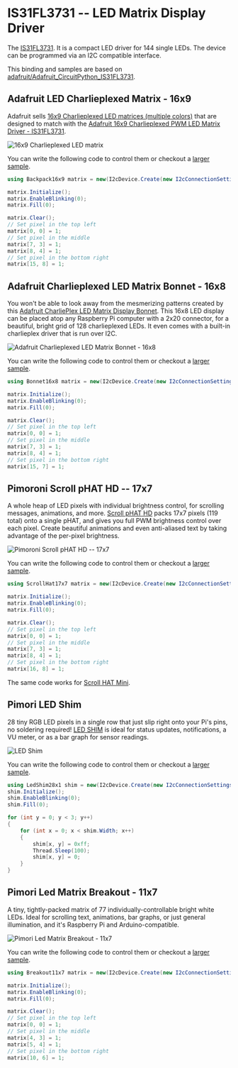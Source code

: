 # IS31FL3731 -- LED Matrix Display Driver

The [IS31FL3731](https://cdn-learn.adafruit.com/assets/assets/000/030/994/original/31FL3731.pdf). It is a compact LED driver for 144 single LEDs. The device can be programmed via an I2C compatible interface.

This binding and samples are based on [adafruit/Adafruit_CircuitPython_IS31FL3731](https://github.com/adafruit/Adafruit_CircuitPython_IS31FL3731).

## Adafruit LED Charlieplexed Matrix - 16x9

Adafruit sells [16x9 Charlieplexed LED matrices (multiple colors)](https://www.adafruit.com/product/2948) that are designed to match with the [Adafruit 16x9 Charlieplexed PWM LED Matrix Driver - IS31FL3731](https://www.adafruit.com/product/2946).

![16x9 Charlieplexed LED matrix](https://cdn-shop.adafruit.com/970x728/2948-05.jpg)

You can write the following code to control them or checkout a [larger sample](samples/Program.Matrix.cs).

```csharp
using Backpack16x9 matrix = new(I2cDevice.Create(new I2cConnectionSettings(busId: 1, Is31Fl3731.DefaultI2cAddress)));

matrix.Initialize();
matrix.EnableBlinking(0);
matrix.Fill(0);

matrix.Clear();
// Set pixel in the top left
matrix[0, 0] = 1;
// Set pixel in the middle
matrix[7, 3] = 1;
matrix[8, 4] = 1;
// Set pixel in the bottom right
matrix[15, 8] = 1;
```

## Adafruit Charlieplexed LED Matrix Bonnet - 16x8

You won't be able to look away from the mesmerizing patterns created by this [Adafruit CharliePlex LED Matrix Display Bonnet](https://www.adafruit.com/product/4122). This 16x8 LED display can be placed atop any Raspberry Pi computer with a 2x20 connector, for a beautiful, bright grid of 128 charlieplexed LEDs. It even comes with a built-in charlieplex driver that is run over I2C.

![Adafruit Charlieplexed LED Matrix Bonnet - 16x8](https://cdn-shop.adafruit.com/970x728/4122-00.jpg)

You can write the following code to control them or checkout a [larger sample](samples/Program.Matrix.cs).

```csharp
using Bonnet16x8 matrix = new(I2cDevice.Create(new I2cConnectionSettings(busId: 1, Is31Fl3731.DefaultI2cAddress)));

matrix.Initialize();
matrix.EnableBlinking(0);
matrix.Fill(0);

matrix.Clear();
// Set pixel in the top left
matrix[0, 0] = 1;
// Set pixel in the middle
matrix[7, 3] = 1;
matrix[8, 4] = 1;
// Set pixel in the bottom right
matrix[15, 7] = 1;
```

## Pimoroni Scroll pHAT HD -- 17x7

A whole heap of LED pixels with individual brightness control, for scrolling messages, animations, and more. [Scroll pHAT HD](https://shop.pimoroni.com/products/scroll-phat-hd) packs 17x7 pixels (119 total) onto a single pHAT, and gives you full PWM brightness control over each pixel. Create beautiful animations and even anti-aliased text by taking advantage of the per-pixel brightness.

![Pimoroni Scroll pHAT HD -- 17x7](https://cdn.shopify.com/s/files/1/0174/1800/products/scroll-phat-hd-colours-red_768x768.jpg?v=1519637267)

You can write the following code to control them or checkout a [larger sample](samples/Program.Matrix.cs).

```csharp
using ScrollHat17x7 matrix = new(I2cDevice.Create(new I2cConnectionSettings(busId: 1, 0x61)));;

matrix.Initialize();
matrix.EnableBlinking(0);
matrix.Fill(0);

matrix.Clear();
// Set pixel in the top left
matrix[0, 0] = 1;
// Set pixel in the middle
matrix[7, 3] = 1;
matrix[8, 4] = 1;
// Set pixel in the bottom right
matrix[16, 8] = 1;
```

The same code works for [Scroll HAT Mini](https://shop.pimoroni.com/products/scroll-hat-mini).

## Pimori LED Shim

28 tiny RGB LED pixels in a single row that just slip right onto your Pi's pins, no soldering required! [LED SHIM](https://shop.pimoroni.com/products/led-shim) is ideal for status updates, notifications, a VU meter, or as a bar graph for sensor readings.

![LED Shim](https://cdn.shopify.com/s/files/1/0174/1800/products/led-shim-medium-4_1500x1500.jpg?v=1531660592)

You can write the following code to control them or checkout a [larger sample](samples/Program.LedShim28x1.cs).

```csharp
using LedShim28x1 shim = new(I2cDevice.Create(new I2cConnectionSettings(busId: 1, 0x75)));
shim.Initialize();
shim.EnableBlinking(0);
shim.Fill(0);

for (int y = 0; y < 3; y++)
{
    for (int x = 0; x < shim.Width; x++)
    {
        shim[x, y] = 0xff;
        Thread.Sleep(100);
        shim[x, y] = 0;
    }
}
```

## Pimori Led Matrix Breakout - 11x7

A tiny, tightly-packed matrix of 77 individually-controllable bright white LEDs. Ideal for scrolling text, animations, bar graphs, or just general illumination, and it's Raspberry Pi and Arduino-compatible.

![Pimori Led Matrix Breakout - 11x7](https://cdn.shopify.com/s/files/1/0174/1800/products/11x7_matrix_breakout_1_of_4_1500x1500.JPG)

You can write the following code to control them or checkout a [larger sample](samples/Program.Matrix.cs).

```csharp
using Breakout11x7 matrix = new(I2cDevice.Create(new I2cConnectionSettings(busId: 1, 0x75)));

matrix.Initialize();
matrix.EnableBlinking(0);
matrix.Fill(0);

matrix.Clear();
// Set pixel in the top left
matrix[0, 0] = 1;
// Set pixel in the middle
matrix[4, 3] = 1;
matrix[5, 4] = 1;
// Set pixel in the bottom right
matrix[10, 6] = 1;
```
